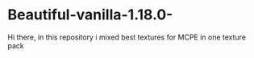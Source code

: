 # Beautiful-vanilla-1.18.0-
Hi there, in this repository i mixed best textures for MCPE in one texture pack
